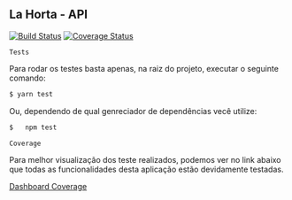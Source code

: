 ## La Horta - **API**

[![Build Status](https://travis-ci.org/mizamelo/api-lahorta.svg?branch=master)](https://travis-ci.org/mizamelo/api-lahorta)
[![Coverage Status](https://coveralls.io/repos/github/mizamelo/api-lahorta/badge.svg?branch=master)](https://coveralls.io/github/mizamelo/api-lahorta?branch=master)

`Tests`

Para rodar os testes basta apenas, na raiz do projeto, executar o seguinte comando:

```bash
$ yarn test
```

Ou, dependendo de qual genreciador de dependências vecê utilize:

```bash
$   npm test
```

`Coverage`

Para melhor visualização dos teste realizados, podemos ver no link abaixo que todas as funcionalidades desta aplicação estão devidamente testadas.

[Dashboard Coverage](./__tests__/coverage/lcov-report/index.html)
